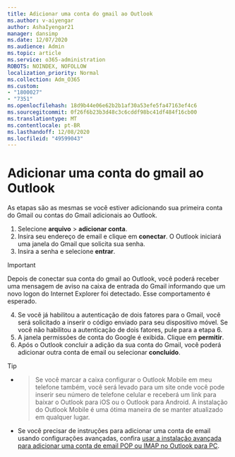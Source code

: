 ```yaml
---
title: Adicionar uma conta do gmail ao Outlook
ms.author: v-aiyengar
author: AshaIyengar21
manager: dansimp
ms.date: 12/07/2020
ms.audience: Admin
ms.topic: article
ms.service: o365-administration
ROBOTS: NOINDEX, NOFOLLOW
localization_priority: Normal
ms.collection: Adm_O365
ms.custom:
- "1800027"
- "7351"
ms.openlocfilehash: 18d9b44e06e62b2b1af30a53efe5fa47163ef4c6
ms.sourcegitcommit: 0f26f6b23b3d48c3c6cddf98bc41df484f16cb00
ms.translationtype: MT
ms.contentlocale: pt-BR
ms.lasthandoff: 12/08/2020
ms.locfileid: "49599043"
---
```

# <a name="add-a-gmail-account-to-outlook"></a>Adicionar uma conta do gmail ao Outlook

As etapas são as mesmas se você estiver adicionando sua primeira conta do Gmail ou contas do Gmail adicionais ao Outlook.

1. Selecione **arquivo**  >  **adicionar conta**.
1. Insira seu endereço de email e clique em **conectar**. O Outlook iniciará uma janela do Gmail que solicita sua senha. 
1. Insira a senha e selecione **entrar**.
> [!IMPORTANT]
> Depois de conectar sua conta do gmail ao Outlook, você poderá receber uma mensagem de aviso na caixa de entrada do Gmail informando que um novo logon do Internet Explorer foi detectado. Esse comportamento é esperado.
4. Se você já habilitou a autenticação de dois fatores para o Gmail, você será solicitado a inserir o código enviado para seu dispositivo móvel. Se você não habilitou a autenticação de dois fatores, pule para a etapa 6.
1. A janela permissões de conta do Google é exibida. Clique em **permitir**.
1. Após o Outlook concluir a adição da sua conta do Gmail, você poderá adicionar outra conta de email ou selecionar **concluído**.
> [!TIP]
- > Se você marcar a caixa configurar o Outlook Mobile em meu telefone também, você será levado para um site onde você pode inserir seu número de telefone celular e receberá um link para baixar o Outlook para iOS ou o Outlook para Android. A instalação do Outlook Mobile é uma ótima maneira de se manter atualizado em qualquer lugar.
- Se você precisar de instruções para adicionar uma conta de email usando configurações avançadas, confira [usar a instalação avançada para adicionar uma conta de email POP ou IMAP no Outlook para PC](https://support.microsoft.com/office/change-or-update-email-account-settings-in-outlook-for-windows-560a9065-3c3a-4ec5-a24f-cdb9a8d622a2#bkmk_advanced).

